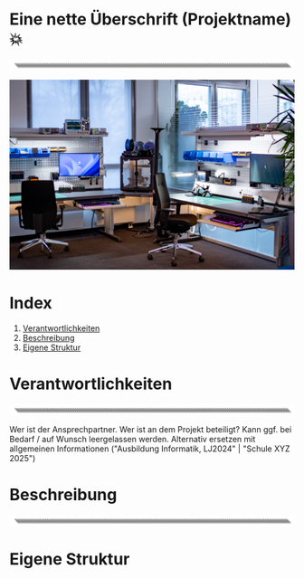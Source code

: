 # Eine nette Überschrift (Projektname) 💥
![image](https://github.com/Rohde-Schwarz-Garage/.github/blob/main/ressources/graphics/2024_03_13_Trennbanner_GitHub_Grey_Transparent.png?raw=true)

<!--- Hier kommt ein schönes Bild --->
![image](https://github.com/Rohde-Schwarz-Garage/.github/blob/main/ressources/pictures/Garage_03.png?raw=true)

# Index

1. [Verantwortlichkeiten](#Verantwortlichkeiten)
2. [Beschreibung](#Beschreibung)
3. [Eigene Struktur](#Eigene-Struktur)

# Verantwortlichkeiten
![image](https://github.com/Rohde-Schwarz-Garage/.github/blob/main/ressources/graphics/2024_03_13_Trennbanner_GitHub_Grey_Transparent.png?raw=true)

Wer ist der Ansprechpartner. Wer ist an dem Projekt beteiligt? Kann ggf. bei Bedarf / auf Wunsch leergelassen werden. Alternativ ersetzen mit allgemeinen Informationen ("Ausbildung Informatik, LJ2024" | "Schule XYZ 2025")

# Beschreibung
![image](https://github.com/Rohde-Schwarz-Garage/.github/blob/main/ressources/graphics/2024_03_13_Trennbanner_GitHub_Grey_Transparent.png?raw=true)

# Eigene Struktur
